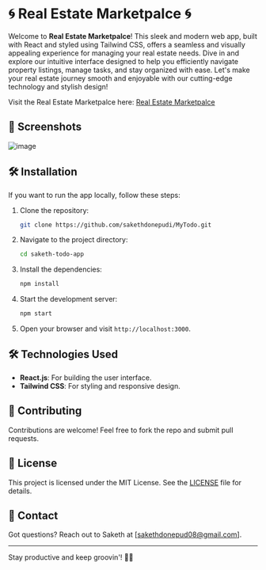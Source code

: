 # 🌀 Real Estate Marketpalce 🌀


Welcome to **Real Estate Marketpalce**! This sleek and modern web app, built with React and styled using Tailwind CSS, offers a seamless and visually appealing experience for managing your real estate needs. Dive in and explore our intuitive interface designed to help you efficiently navigate property listings, manage tasks, and stay organized with ease. Let's make your real estate journey smooth and enjoyable with our cutting-edge technology and stylish design!



Visit the Real Estate Marketpalce here: [Real Estate Marketpalce](https://real-estate420.vercel.app/)


## 📸 Screenshots

![image](https://github.com/sakethdonepudi/RealEstate420/assets/94643857/5330c74e-2578-4164-a417-9d91ec068c95)



## 🛠️ Installation

If you want to run the app locally, follow these steps:

1. Clone the repository:
    ```bash
    git clone https://github.com/sakethdonepudi/MyTodo.git
    ```
2. Navigate to the project directory:
    ```bash
    cd saketh-todo-app
    ```
3. Install the dependencies:
    ```bash
    npm install
    ```
4. Start the development server:
    ```bash
    npm start
    ```
5. Open your browser and visit `http://localhost:3000`.

## 🛠️ Technologies Used

- **React.js**: For building the user interface.
- **Tailwind CSS**: For styling and responsive design.

## 🤝 Contributing
 Contributions are welcome! Feel free to fork the repo and submit pull requests.

## 📜 License

This project is licensed under the MIT License. See the [LICENSE](./LICENSE) file for details.

## 💬 Contact

Got questions? Reach out to Saketh at [sakethdonepud08@gmail.com].

---

Stay productive and keep groovin'! 💃🕺

